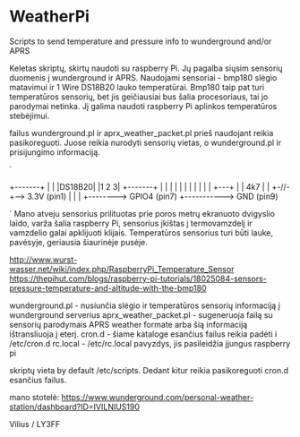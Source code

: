# WeatherPi

Scripts to send temperature and pressure info to wunderground and/or APRS


Keletas skriptų, skirtų naudoti su raspberry Pi. Jų pagalba siųsim sensorių duomenis į wunderground ir APRS.
Naudojami sensoriai - bmp180 slėgio matavimui ir 1 Wire DS18B20 lauko temperatūrai. 
Bmp180 taip pat turi temperatūros sensorių, bet jis geičiausiai bus šalia procesoriaus, tai jo parodymai netinka. 
Jį galima naudoti raspberry Pi aplinkos temperatūros stebėjimui.

failus wunderground.pl ir aprx_weather_packet.pl prieš naudojant reikia pasikoreguoti. Juose reikia nurodyti sensorių vietas,
o wunderground.pl ir prisijungimo informaciją.

`

+-------+
|       |
|DS18B20|
|1  2  3|
+-------+
 |  |  |
 |  |  |
 |  |  |
 |  |  +---+
 |  | 4k7  |
 |  +-/\/\-+--> 3.3V (pin1)
 |  |
 |  +--------> GPIO4 (pin7)
 +-----------> GND   (pin9)

`
Mano atveju sensorius prilituotas prie poros metrų ekranuoto dvigyslio laido, varža šalia raspberry Pi, sensorius įkištas
į termovamzdelį ir vamzdelio galai apklijuoti klijais.
Temperatūros sensorius turi būti lauke, pavėsyje, geriausia šiaurinėje pusėje.

http://www.wurst-wasser.net/wiki/index.php/RaspberryPi_Temperature_Sensor
https://thepihut.com/blogs/raspberry-pi-tutorials/18025084-sensors-pressure-temperature-and-altitude-with-the-bmp180


wunderground.pl 	- nusiunčia slėgio ir temperatūros sensorių informaciją į wunderground serverius
aprx_weather_packet.pl	- sugeneruoja failą su sensorių parodymais APRS weather formate arba šią informaciją ištransliuoja į eterį.
cron.d			- šiame kataloge esančius failus reikia padėti i /etc/cron.d
rc.local		- /etc/rc.local pavyzdys, jis pasileidžia įjungus raspberry pi

skriptų vieta by default /etc/scripts. Dedant kitur reikia pasikoreguoti cron.d esančius failus.

mano stotelė: https://www.wunderground.com/personal-weather-station/dashboard?ID=IVILNIUS190


Vilius / LY3FF
